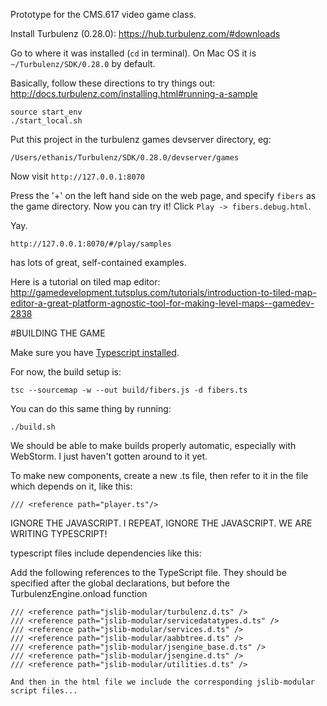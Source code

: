 Prototype for the CMS.617 video game class.

Install Turbulenz (0.28.0): https://hub.turbulenz.com/#downloads

Go to where it was installed (`cd` in terminal).
On Mac OS it is `~/Turbulenz/SDK/0.28.0` by default.

Basically, follow these directions to try things out:
http://docs.turbulenz.com/installing.html#running-a-sample

```
source start_env
./start_local.sh
```

Put this project in the turbulenz games devserver directory, eg:
```
/Users/ethanis/Turbulenz/SDK/0.28.0/devserver/games
```

Now visit `http://127.0.0.1:8070`

Press the '+' on the left hand side on the web page, and specify `fibers`
as the game directory. Now you can try it! Click `Play -> fibers.debug.html`.

Yay.

`http://127.0.0.1:8070/#/play/samples`

has lots of great, self-contained examples.

Here is a tutorial on tiled map editor:
http://gamedevelopment.tutsplus.com/tutorials/introduction-to-tiled-map-editor-a-great-platform-agnostic-tool-for-making-level-maps--gamedev-2838

#BUILDING THE GAME

Make sure you have [Typescript installed](http://www.typescriptlang.org/#Download).

For now, the build setup is:
```
tsc --sourcemap -w --out build/fibers.js -d fibers.ts
```
You can do this same thing by running:
```
./build.sh
```

We should be able to make builds properly automatic, especially with WebStorm. I just haven't gotten around to it yet.

To make new components, create a new .ts file, then refer to it in the file which depends on it, like this:
```
/// <reference path="player.ts"/>
```

IGNORE THE JAVASCRIPT. I REPEAT, IGNORE THE JAVASCRIPT.
WE ARE WRITING TYPESCRIPT!

typescript files include dependencies like this:

Add the following references to the TypeScript file. They should be specified after the global declarations, but before the TurbulenzEngine.onload function

```
/// <reference path="jslib-modular/turbulenz.d.ts" />
/// <reference path="jslib-modular/servicedatatypes.d.ts" />
/// <reference path="jslib-modular/services.d.ts" />
/// <reference path="jslib-modular/aabbtree.d.ts" />
/// <reference path="jslib-modular/jsengine_base.d.ts" />
/// <reference path="jslib-modular/jsengine.d.ts" />
/// <reference path="jslib-modular/utilities.d.ts" />

And then in the html file we include the corresponding jslib-modular script files...
